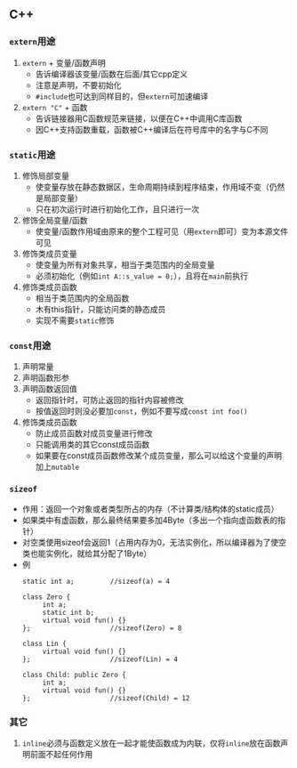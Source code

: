 ## C++

### `extern`用途
1. `extern` + 变量/函数声明
   * 告诉编译器该变量/函数在后面/其它cpp定义
   * 注意是声明，不要初始化
   * `#include`也可达到同样目的，但`extern`可加速编译
2. `extern "C"` + 函数
   * 告诉链接器用C函数规范来链接，以便在C++中调用C库函数
   * 因C++支持函数重载，函数被C++编译后在符号库中的名字与C不同

### `static`用途
1. 修饰局部变量
   * 使变量存放在静态数据区，生命周期持续到程序结束，作用域不变（仍然是局部变量）
   * 只在初次运行时进行初始化工作，且只进行一次
2. 修饰全局变量/函数
   * 使变量/函数作用域由原来的整个工程可见（用`extern`即可）变为本源文件可见
3. 修饰类成员变量
   * 使变量为所有对象共享，相当于类范围内的全局变量
   * 必须初始化（例如`int A::s_value = 0;`），且将在`main`前执行
4. 修饰类成员函数
   * 相当于类范围内的全局函数
   * 木有this指针，只能访问类的静态成员
   * 实现不需要`static`修饰

### `const`用途
1. 声明常量     
2. 声明函数形参
3. 声明函数返回值
   * 返回指针时，可防止返回的指针内容被修改
   * 按值返回时则没必要加`const`，例如不要写成`const int foo()`
4. 修饰类成员函数
   * 防止成员函数对成员变量进行修改
   * 只能调用类的其它const成员函数
   * 如果要在const成员函数修改某个成员变量，那么可以给这个变量的声明加上`mutable`

### `sizeof`
* 作用：返回一个对象或者类型所占的内存（不计算类/结构体的static成员）
* 如果类中有虚函数，那么最终结果要多加4Byte（多出一个指向虚函数表的指针）
* 对空类使用sizeof会返回1（占用内存为0，无法实例化，所以编译器为了使空类也能实例化，就给其分配了1Byte）
* 例
  ```
  static int a;         //sizeof(a) = 4
   
  class Zero {
       int a;
       static int b;
       virtual void fun() {}
  };                    //sizeof(Zero) = 8
   
  class Lin {
       virtual void fun() {}
  };                    //sizeof(Lin) = 4
   
  class Child: public Zero {
       int a;
       virtual void fun() {}
  };                    //sizeof(Child) = 12
  ```

### 其它
1. `inline`必须与函数定义放在一起才能使函数成为内联，仅将`inline`放在函数声明前面不起任何作用
